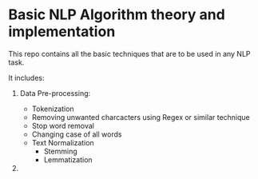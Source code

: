 # Basic NLP Algorithm theory and implementation

This repo contains all the basic techniques that are to be used in any NLP task.

It includes:
1. Data Pre-processing:
    - Tokenization
    - Removing unwanted charcacters using Regex or similar technique
    - Stop word removal
    - Changing case of all words
    - Text Normalization
        - Stemming
        - Lemmatization

2. 
